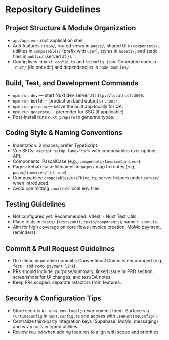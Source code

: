 # Repository Guidelines

## Project Structure & Module Organization
- `app/app.vue`: root application shell.
- Add features in `app/`, routed views in `pages/`, shared UI in `components/`, utilities in `composables/` (prefix with `use*`), styles in `assets/`, and static files in `public/` (served at `/`).
- Config lives in `nuxt.config.ts` and `tsconfig.json`. Generated code in `.nuxt/` (do not edit) and dependencies in `node_modules/`.

## Build, Test, and Development Commands
- `npm run dev` — start Nuxt dev server at `http://localhost:3000`.
- `npm run build` — production build output in `.nuxt/`.
- `npm run preview` — serve the built app locally for QA.
- `npm run generate` — prerender for SSG (if applicable).
- Post-install runs `nuxt prepare` to generate types.

## Coding Style & Naming Conventions
- Indentation: 2 spaces; prefer TypeScript.
- Vue SFCs: `<script setup lang="ts">` with composables over options API.
- Components: PascalCase (e.g., `components/InvoiceCard.vue`).
- Pages: kebab-case filenames in `pages/` map to routes (e.g., `pages/invoices/[id].vue`).
- Composables: `composables/useThing.ts`; server helpers under `server/` when introduced.
- Avoid committing `.nuxt/` or local env files.

## Testing Guidelines
- Not configured yet. Recommended: Vitest + Nuxt Test Utils.
- Place tests in `tests/` (`tests/unit`, `tests/components`); name `*.spec.ts`.
- Aim for high coverage on core flows (invoice creation, MoMo payment, reminders).

## Commit & Pull Request Guidelines
- Use clear, imperative commits; Conventional Commits encouraged (e.g., `feat: add MoMo payment link`).
- PRs should include: purpose/summary, linked issue or PRD section, screenshots for UI changes, and test/QA notes.
- Keep PRs scoped; separate refactors from features.

## Security & Configuration Tips
- Store secrets in `.env`/`.env.local`; never commit them. Surface via `runtimeConfig` in `nuxt.config.ts` and access with `useRuntimeConfig()`.
- Centralize third‑party integration keys (Supabase, MoMo, messaging) and wrap calls in typed utilities.
- Review `PRD.md` when adding features to align with scope and priorities.
